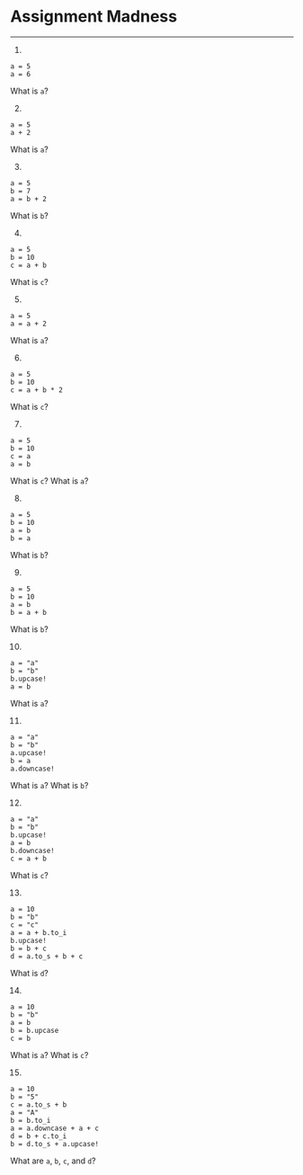 # Assignment Madness

---

1.
```
a = 5
a = 6
```
What is `a`?

2.
```
a = 5
a + 2
```
What is `a`?

3.
```
a = 5
b = 7
a = b + 2
```
What is `b`?

4.
```
a = 5
b = 10
c = a + b
```
What is `c`?

5.
```
a = 5
a = a + 2
```
What is `a`?

6.
```
a = 5
b = 10
c = a + b * 2
```
What is `c`?

7.
```
a = 5
b = 10
c = a
a = b
```
What is `c`?
What is `a`?

8.
```
a = 5
b = 10
a = b
b = a
```
What is `b`?

9.
```
a = 5
b = 10
a = b
b = a + b
```
What is `b`?

10.
```
a = "a"
b = "b"
b.upcase!
a = b
```
What is `a`?

11.
```
a = "a"
b = "b"
a.upcase!
b = a
a.downcase!
```
What is `a`? What is `b`?

12.
```
a = "a"
b = "b"
b.upcase!
a = b
b.downcase!
c = a + b
```
What is `c`?

13.
```
a = 10
b = "b"
c = "c"
a = a + b.to_i
b.upcase!
b = b + c
d = a.to_s + b + c
```
What is `d`?

14.
```
a = 10
b = "b"
a = b
b = b.upcase
c = b
```
What is `a`? What is `c`?

15.
```
a = 10
b = "5"
c = a.to_s + b
a = "A"
b = b.to_i
a = a.downcase + a + c
d = b + c.to_i
b = d.to_s + a.upcase!
```
What are `a`, `b`, `c`, and `d`?
